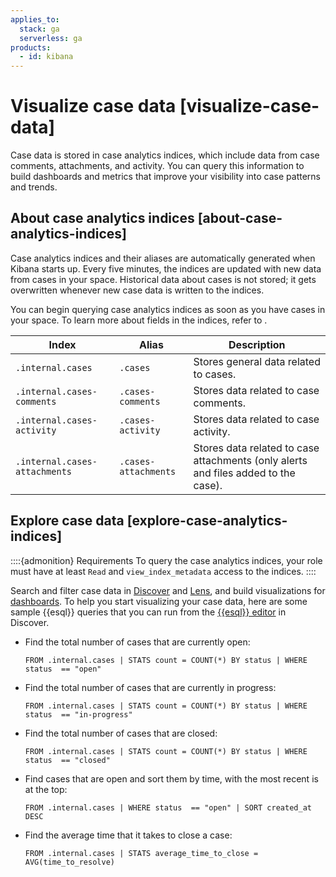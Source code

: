 ```yaml
---
applies_to:
  stack: ga
  serverless: ga
products:
  - id: kibana
---
```


# Visualize case data [visualize-case-data]

Case data is stored in case analytics indices, which include data from case comments, attachments, and activity. You can query this information to build dashboards and metrics that improve your visibility into case patterns and trends.

## About case analytics indices [about-case-analytics-indices]

Case analytics indices and their aliases are automatically generated when Kibana starts up. Every five minutes, the indices are updated with new data from cases in your space. Historical data about cases is not stored; it gets overwritten whenever new case data is written to the indices. 

You can begin querying case analytics indices as soon as you have cases in your space. To learn more about fields in the indices, refer to <new page>.  

| Index    | Alias | Description | 
| ---------------------------- | ---------------------- |----------------------------------------- | 
| `.internal.cases`            | `.cases`               | Stores general data related to cases.    | 
| `.internal.cases-comments`   | `.cases-comments`      | Stores data related to case comments.    | 
| `.internal.cases-activity`   | `.cases-activity`      | Stores data related to case activity.    | 
| `.internal.cases-attachments`| `.cases-attachments`   | Stores data related to case attachments (only alerts and files added to the case). | 

## Explore case data [explore-case-analytics-indices]

::::{admonition} Requirements
To query the case analytics indices, your role must have at least `Read` and `view_index_metadata` access to the indices.
::::

Search and filter case data in [Discover](../../discover.md) and [Lens](../../visualize/lens.md), and build visualizations for [dashboards](../../dashboards.md). To help you start visualizing your case data, here are some sample {{esql}} queries that you can run from the [{{esql}} editor](../../../explore-analyze/query-filter/languages/esql-kibana.md#esql-kibana-get-started) in Discover.

* Find the total number of cases that are currently open:
  ```console
  FROM .internal.cases | STATS count = COUNT(*) BY status | WHERE status  == "open"
  ```

* Find the total number of cases that are currently in progress:
  ```console
  FROM .internal.cases | STATS count = COUNT(*) BY status | WHERE status  == "in-progress"
  ```

* Find the total number of cases that are closed:
  ```console
  FROM .internal.cases | STATS count = COUNT(*) BY status | WHERE status  == "closed"
  ```

* Find cases that are open and sort them by time, with the most recent is at the top:
  ```console
  FROM .internal.cases | WHERE status  == "open" | SORT created_at DESC
  ```

* Find the average time that it takes to close a case:
  ```console
  FROM .internal.cases | STATS average_time_to_close = AVG(time_to_resolve)
  ```
